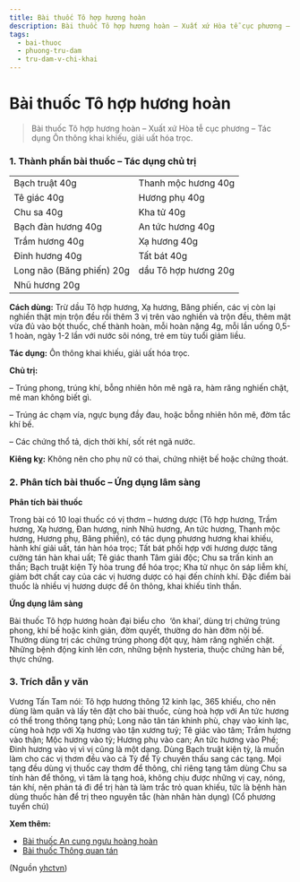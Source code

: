 ```yaml
---
title: Bài thuốc Tô hợp hương hoàn
description: Bài thuốc Tô hợp hương hoàn – Xuất xứ Hòa tễ cục phương – Tác dụng Ôn thông khai khiếu, giải uất hóa trọc. 
tags:
  - bai-thuoc
  - phuong-tru-dam
  - tru-dam-v-chi-khai
---
```


# Bài thuốc Tô hợp hương hoàn 

> Bài thuốc Tô hợp hương hoàn – Xuất xứ Hòa tễ cục phương – Tác dụng Ôn thông khai khiếu, giải uất hóa trọc. 

### 1. Thành phần bài thuốc – Tác dụng chủ trị

|  |  |
| --- | --- |
| Bạch truật 40g | Thanh mộc hương 40g |
| Tê giác 40g | Hương phụ 40g |
| Chu sa 40g | Kha tử 40g |
| Bạch đàn hương 40g | An tức hương 40g |
| Trầm hương 40g | Xạ hương 40g |
| Đinh hương 40g | Tất bát 40g |
| Long não (Băng phiến) 20g | dầu Tô hợp hương 20g |
| Nhũ hương 20g |  |

**Cách dùng:** Trừ dầu Tô hợp hương, Xạ hương, Băng phiến, các vị còn lại nghiền thật mịn trộn đều rồi thêm 3 vị trên vào nghiền và trộn đều, thêm mật vừa đủ vào bột thuốc, chế thành hoàn, mỗi hoàn nặng 4g, mỗi lần uống 0,5- 1 hoàn, ngày 1-2 lần với nước sôi nóng, trẻ em tùy tuổi giảm liều.

**Tác dụng:** Ôn thông khai khiếu, giải uất hóa trọc. 

**Chủ trị:** 

– Trúng phong, trúng khí, bỗng nhiên hôn mê ngã ra, hàm răng nghiến chặt, mê man không biết gì.

– Trúng ác chạm vía, ngực bụng đầy đau, hoặc bỗng nhiên hôn mê, đờm tắc khí bế.

– Các chứng thổ tả, dịch thời khí, sốt rét ngã nước.

**Kiêng kỵ:** Không nên cho phụ nữ có thai, chứng nhiệt bế hoặc chứng thoát.

### 2. Phân tích bài thuốc – Ứng dụng lâm sàng

**Phân tích bài thuốc**

Trong bài có 10 loại thuốc có vị thơm – hương dược (Tô hợp hương, Trầm hương, Xạ hương, Đan hương, ninh Nhũ hương, An tức hương, Thanh mộc hương, Hương phụ, Băng phiến), có tác dụng phương hương khai khiếu, hành khí giải uất, tán hàn hóa trọc; Tất bát phối hợp với hương dược tăng cường tán hàn khai uất; Tê giác thanh Tâm giải độc; Chu sa trấn kinh an thần; Bạch truật kiện Tỳ hòa trung để hóa trọc; Kha tử nhục ôn sáp liễm khí, giảm bớt chất cay của các vị hương dược có hại đến chính khí. Đặc điểm bài thuốc là nhiều vị hương dược để ôn thông, khai khiếu tỉnh thần.

**Ứng dụng lâm sàng** 

Bài thuốc Tô hợp hương hoàn đại biểu cho  ‘ôn khai’, dùng trị chứng trúng phong, khí bế hoặc kinh giản, đờm quyết, thường do hàn đờm nội bế. Thường dùng trị các chứng trúng phong đột quỵ, hàm răng nghiến chặt. Những bệnh động kinh lên cơn, những bệnh hysteria, thuộc chứng hàn bế, thực chứng.

### 3. Trích dẫn y văn

Vương Tấn Tam nói: Tô hợp hương thông 12 kinh lạc, 365 khiếu, cho nên dùng làm quân và lấy tên đặt cho bài thuốc, cùng hoà hợp với An tức hương có thể trong thông tạng phủ; Long não tân tán khinh phù, chạy vào kinh lạc, cùng hoà hợp với Xạ hương vào tận xương tuỷ; Tê giác vào tâm; Trầm hương vào thận; Mộc hương vào tỳ; Hương phụ vào can; An tức hương vào Phế; Đinh hương vào vị vì vị cũng là một dạng. Dùng Bạch truật kiện tỳ, là muốn làm cho các vị thơm đều vào cả Tỳ để Tỳ chuyên thấu sang các tạng. Mọi tạng đều dùng vị thuốc cay thơm để thông, chỉ riêng tạng tâm dùng Chu sa tính hàn để thông, vì tâm là tạng hoả, không chịu được những vị cay, nóng, tán khí, nên phản tá đi để trị hàn tà làm trắc trỏ quan khiếu, tức là bệnh hàn dùng thuốc hàn để trị theo nguyên tắc (hàn nhân hàn dụng) (Cổ phương tuyển chú)

**Xem thêm:**

* [Bài thuốc An cung ngưu hoàng hoàn](/yhctvn/bai-thuoc-an-cung-nguu-hoang-hoan)
* [Bài thuốc Thông quan tán](/yhctvn/bai-thuoc-thong-quan-tan)

(Nguồn <a href="https://yhctvn.com/bai-thuoc-to-hop-huong-hoan/" target="_blank">yhctvn</a>)
